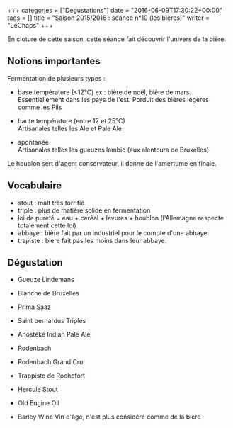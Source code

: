 +++
categories = ["Dégustations"]
date = "2016-06-09T17:30:22+00:00"
tags = [] 
title = "Saison 2015/2016 : séance n°10 (les bières)"
writer = "LeChaps"
+++

En cloture de cette saison, cette séance fait découvrir l'univers de la bière.

## Notions importantes

Fermentation de plusieurs types :

* base température  (<12°C)
ex : bière de noël, bière de mars.
Essentiellement dans les pays de l'est. Porduit des bières légères comme les Pils

* haute température (entre 12 et 25°C)  
Artisanales telles les Ale et Pale Ale

* spontanée  
Artisanales telles les gueuzes lambic (aux alentours de Bruxelles)

Le houblon sert d'agent conservateur, il donne de l'amertume en finale.

## Vocabulaire

* stout : malt très torrifié
* triple : plus de matière solide en fermentation
* loi de pureté  = eau + céréal + levures + houblon (l'Allemagne respecte totalement cette loi)
* abbaye : bière fait par un industriel pour le compte d'une abbaye
* trapiste : bière fait pas les moins dans leur abbaye.

## Dégustation

* Gueuze Lindemans

* Blanche de Bruxelles <i class="fa fa-plus-circle"></i>

* Prima Saaz

* Saint bernardus Triples

* Anostéké Indian Pale Ale <i class="fa fa-plus-circle"></i>

* Rodenbach <i class="fa fa-plus-circle"></i>

* Rodenbach Grand Cru

* Trappiste de Rochefort

* Hercule Stout

* Old Engine Oil <i class="fa fa-minus-circle"></i>

* Barley Wine
Vin d'âge, n'est plus considéré comme de la bière